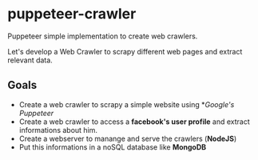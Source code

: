 # puppeteer-crawler
Puppeteer simple implementation to create web crawlers.

Let's develop a Web Crawler to scrapy different web pages and extract relevant data.

## Goals
- Create a web crawler to scrapy a simple website using **Google's Puppeteer*
- Create a web crawler to access a **facebook's user profile** and extract informations about him.
- Create a webserver to manange and serve the crawlers (**NodeJS**)
- Put this informations in a noSQL database like **MongoDB**
